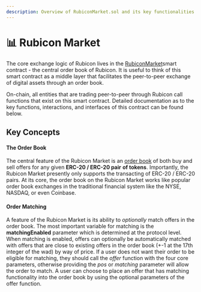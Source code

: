 ```yaml
---
description: Overview of RubiconMarket.sol and its key functionalities
---
```


# 📊 Rubicon Market

The core exchange logic of Rubicon lives in the [RubiconMarket](https://github.com/RubiconDeFi/rubicon\_protocol/blob/master/contracts/RubiconMarket.sol)smart contract - the central order book of Rubicon. It is useful to think of this smart contract as a middle layer that facilitates the peer-to-peer exchange of digital assets through an order book.

On-chain, all entities that are trading peer-to-peer through Rubicon call functions that exist on this smart contract. Detailed documentation as to the key functions, interactions, and interfaces of this contract can be found below.

## Key Concepts

#### The Order Book

The central feature of the Rubicon Market is an [order book](https://www.investopedia.com/terms/o/order-book.asp) of both buy and sell offers for any given **ERC-20 / ERC-20 pair** **of tokens**. Importantly, the Rubicon Market presently only supports the transacting of ERC-20 / ERC-20 pairs. At its core, the order book on the Rubicon Market works like popular order book exchanges in the traditional financial system like the NYSE, NASDAQ, or even Coinbase.

#### Order Matching

A feature of the Rubicon Market is its ability to _optionally_ match offers in the order book. The most important variable for matching is the **matchingEnabled** parameter which is determined at the protocol level. When matching is enabled, offers can optionally be automatically matched with offers that are close to existing offers in the order book (+-1 at the 17th integer of the wad) by way of price. If a user does not want their order to be eligible for matching, they should call the _offer_ function with the four core parameters, otherwise providing the _pos_ or _matching_ parameter will allow the order to match. A user can choose to place an offer that has matching functionality into the order book by using the optional parameters of the offer function.

###
